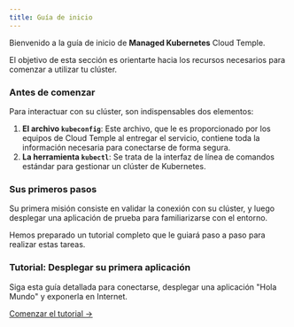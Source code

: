 ```yaml
---
title: Guía de inicio
---
```


Bienvenido a la guía de inicio de **Managed Kubernetes** Cloud Temple.

El objetivo de esta sección es orientarte hacia los recursos necesarios para comenzar a utilizar tu clúster.

### Antes de comenzar

Para interactuar con su clúster, son indispensables dos elementos:

1.  **El archivo `kubeconfig`**: Este archivo, que le es proporcionado por los equipos de Cloud Temple al entregar el servicio, contiene toda la información necesaria para conectarse de forma segura.
2.  **La herramienta `kubectl`**: Se trata de la interfaz de línea de comandos estándar para gestionar un clúster de Kubernetes.

### Sus primeros pasos

Su primera misión consiste en validar la conexión con su clúster, y luego desplegar una aplicación de prueba para familiarizarse con el entorno.

Hemos preparado un tutorial completo que le guiará paso a paso para realizar estas tareas.

<div class="card">
  <h3>Tutorial: Desplegar su primera aplicación</h3>
  <p>Siga esta guía detallada para conectarse, desplegar una aplicación "Hola Mundo" y exponerla en Internet.</p>
  <a href="tutorials" class="card-link">Comenzar el tutorial &rarr;</a>
</div>